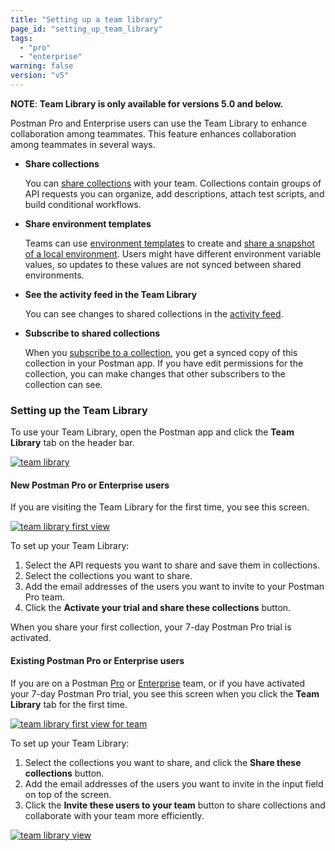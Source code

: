 ```yaml
---
title: "Setting up a team library"
page_id: "setting_up_team_library"
tags: 
  - "pro"
  - "enterprise"
warning: false
version: "v5"
---
```


 **NOTE**: **Team Library is only available for versions 5.0 and below.**

Postman Pro and Enterprise users can use the Team Library to enhance collaboration among teammates. This feature enhances collaboration among teammates in several ways.

* **Share collections**
  
  You can [share collections](/docs/postman/team_library/sharing#sharing-collections) with your team. Collections contain groups of API requests you can organize, add descriptions, attach test scripts, and build conditional workflows.
* **Share environment templates**
  
  Teams can use [environment templates](/docs/postman/api_documentation/environments_and_environment_templates) to create and [share a snapshot of a local environment](/docs/postman/team_library/sharing#sharing-environments). Users might have different environment variable values, so updates to these values are not synced between shared environments.
* **See the activity feed in the Team Library**
  
  You can see changes to shared collections in the [activity feed](/docs/postman/team_library/activity_feed_and_restoring_collections).
* **Subscribe to shared collections**
  
  When you [subscribe to a collection](/docs/postman/team_library/sharing), you get a synced copy of this collection in your Postman app. If you have edit permissions for the collection, you can make changes that other subscribers to the collection can see.

### Setting up the Team Library

To use your Team Library, open the Postman app and click the **Team Library** tab on the header bar. 

[![team library](https://s3.amazonaws.com/postman-static-getpostman-com/postman-docs/team_library.png)](https://s3.amazonaws.com/postman-static-getpostman-com/postman-docs/team_library.png)

#### New Postman Pro or Enterprise users

If you are visiting the Team Library for the first time, you see this screen. 

[![team library first view](https://s3.amazonaws.com/postman-static-getpostman-com/postman-docs/team_library_first_view.png)](https://s3.amazonaws.com/postman-static-getpostman-com/postman-docs/team_library_first_view.png)

To set up your Team Library:

1. Select the API requests you want to share and save them in collections. 
1. Select the collections you want to share.
1. Add the email addresses of the users you want to invite to your Postman Pro team.
1. Click the **Activate your trial and share these collections** button.

When you share your first collection, your 7-day Postman Pro trial is activated.

#### Existing Postman Pro or Enterprise users

If you are on a Postman [Pro](/docs/pro/what_is_pro) or [Enterprise](/docs/enterprise/intro_to_enterprise) team, or if you have activated your 7-day Postman Pro trial, you see this screen when you click the **Team Library** tab for the first time. 

[![team library first view for team](https://s3.amazonaws.com/postman-static-getpostman-com/postman-docs/team_library_first_view_for_team.png)](https://s3.amazonaws.com/postman-static-getpostman-com/postman-docs/team_library_first_view_for_team.png)

To set up your Team Library:

1. Select the collections you want to share, and click the **Share these collections** button.
1. Add the email addresses of the users you want to invite in the input field on top of the screen. 
1. Click the **Invite these users to your team** button to share collections and collaborate with your team more efficiently.

[![team library view](https://s3.amazonaws.com/postman-static-getpostman-com/postman-docs/team_library_view.png)](https://s3.amazonaws.com/postman-static-getpostman-com/postman-docs/team_library_view.png)

